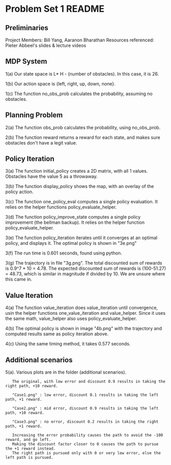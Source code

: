 # Problem Set 1 README

## Preliminaries

Project Members: Bill Yang, Aaranon Bharathan
Resources referenced: Pieter Abbeel's slides & lecture videos

## MDP System

1(a) Our state space is L* H - (number of obstacles). In this case, it is 26.
 
1(b) Our action space is {left, right, up, down, none}.

1(c) The function no_obs_prob calculates the probability, assuming no obstacles. 


## Planning Problem

2(a) The function obs_prob calculates the probability, using no_obs_prob.

2(b) The function reward returns a reward for each state, and makes sure obstacles don't have a legit value. 


## Policy Iteration

3(a) The function initial_policy creates a 2D matrix, with all 1 values. Obstacles have the value 5 as a throwaway.

3(b) The function display_policy shows the map, with an overlay of the policy action.

3(c) The function one_policy_eval computes a single policy evaluation. It relies on the helper functions policy_evaluate_helper. 

3(d) The function policy_improve_state computes a single policy improvement (the bellman backup). It relies on the helper function policy_evaluate_helper.

3(e) The function policy_iteration iterates until it converges at an optimal policy, and displays it. The optimal policy is shown in "3e.png"

3(f) The run time is 0.601 seconds, found using python.

3(g) The trajectory is in file "3g.png". The total discounted sum of rewards is 0.9^7 * 10 = 4.78. The expected discounted sum of rewards is (100-51.27) = 48.73, which is similar in magnitude if divided by 10. We are unsure where this came in.


## Value Iteration

4(a) The function value_iteration does value_iteration until convergence, usin the helper functions one_value_iteration and value_helper. Since it uses the same math, value_helper also uses policy_evaluate_helper. 

4(b) The optimal policy is shown in image "4b.png" with the trajectory and computed results same as policy iteration above.

4(c) Using the same timing method, it takes 0.577 seconds.


## Additional scenarios

5(a).  Various plots are in the folder (additional scenarios). 

       The original, with low error and discount 0.9 results in taking the right path, +10 reward.

       "Case1.png" : low error, discount 0.1 results in taking the left path, +1 reward. 

       "Case2.png" : mid error, discount 0.9 results in taking the left path, +10 reward.

       "Case3.png" : no error, discount 0.2 results in taking the right path, +1 reward.

       Increasing the error probability causes the path to avoid the -100 reward, and go left.  
       Making the discount factor closer to 0 causes the path to pursue the +1 reward instead.
       The right path is pursued only with 0 or very low error, else the left path is pursued. 